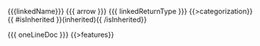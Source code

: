{{{linkedName}}}
{{{ arrow }}} {{{ linkedReturnType }}} {{>categorization}}
{{ #isInherited }}(inherited){{ /isInherited}}

{{{ oneLineDoc }}}
{{>features}}
